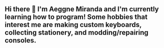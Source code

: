 ## Hi there 👋 I'm Aeggne Miranda and I'm currently learning how to program! Some hobbies that interest me are making custom keyboards, collecting stationery, and modding/repairing consoles.


<!--
**kabligablonk/kabligablonk** is a ✨ _special_ ✨ repository because its `README.md` (this file) appears on your GitHub profile.

Here are some ideas to get you started:

- 🔭 I’m currently working on ...
- 🌱 I’m currently learning ...
- 👯 I’m looking to collaborate on ...
- 🤔 I’m looking for help with ...
- 💬 Ask me about ...
- 📫 How to reach me: ...
- 😄 Pronouns: ...
- ⚡ Fun fact: ...
-->
